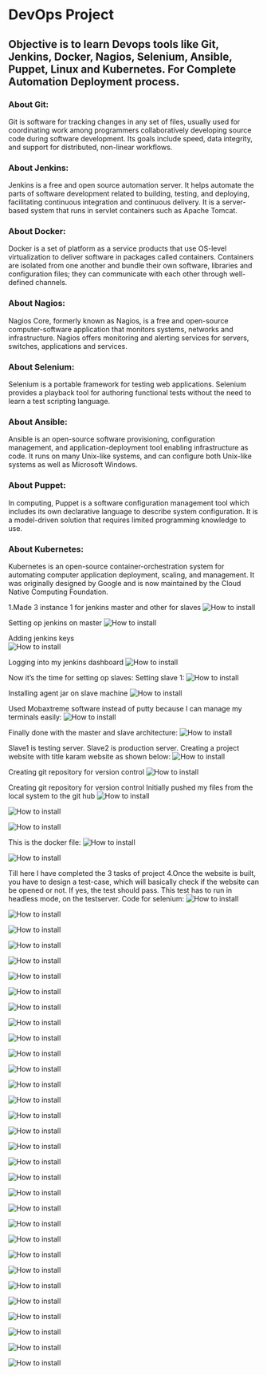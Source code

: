 # DevOps Project
## Objective is to learn Devops tools like Git, Jenkins, Docker, Nagios, Selenium, Ansible, Puppet, Linux and Kubernetes. For Complete Automation Deployment process.

### About Git: 
Git is software for tracking changes in any set of files, usually used for coordinating work among programmers collaboratively developing source code during software development. Its goals include speed, data integrity, and support for distributed, non-linear workflows.

### About Jenkins:
Jenkins is a free and open source automation server. It helps automate the parts of software development related to building, testing, and deploying, facilitating continuous integration and continuous delivery. It is a server-based system that runs in servlet containers such as Apache Tomcat.

### About Docker:
Docker is a set of platform as a service products that use OS-level virtualization to deliver software in packages called containers. Containers are isolated from one another and bundle their own software, libraries and configuration files; they can communicate with each other through well-defined channels.

### About Nagios:
Nagios Core, formerly known as Nagios, is a free and open-source computer-software application that monitors systems, networks and infrastructure. Nagios offers monitoring and alerting services for servers, switches, applications and services.

### About Selenium:
Selenium is a portable framework for testing web applications. Selenium provides a playback tool for authoring functional tests without the need to learn a test scripting language.

### About Ansible:
Ansible is an open-source software provisioning, configuration management, and application-deployment tool enabling infrastructure as code. It runs on many Unix-like systems, and can configure both Unix-like systems as well as Microsoft Windows.

### About Puppet:
In computing, Puppet is a software configuration management tool which includes its own declarative language to describe system configuration. It is a model-driven solution that requires limited programming knowledge to use. 

### About Kubernetes:
Kubernetes is an open-source container-orchestration system for automating computer application deployment, scaling, and management. It was originally designed by Google and is now maintained by the Cloud Native Computing Foundation.


1.Made 3 instance 1 for jenkins master and other for slaves
![How to install](/Images/1.png)

    
Setting op jenkins on master
![How to install](/Images/2.png)

Adding jenkins keys    
![How to install](/Images/3.png)

Logging into my jenkins dashboard 
![How to install](/Images/4.png)

Now it’s the time for setting op slaves:
Setting slave 1:
![How to install](/Images/5.png)

Installing agent jar on slave machine
![How to install](/Images/6.png)

Used Mobaxtreme software instead of putty because I can manage my terminals easily:
![How to install](/Images/7.png)

Finally done with the master and slave architecture:
![How to install](/Images/8.png)

Slave1 is testing server.
Slave2 is production server.
Creating a project website with title karam website as shown below:
![How to install](/Images/9.png)

Creating git repository for version control
![How to install](/Images/10.png)

Creating git repository for version control
Initially pushed my files from the local system to the git hub
![How to install](/Images/11.png)

![How to install](/Images/12.png)

![How to install](/Images/13.png)

This is the docker file: 
![How to install](/Images/14.png)

![How to install](/Images/15.png)

Till here I have completed the 3 tasks of project
4.Once the website is built, you have to design a test-case, which will basically check if the website can be opened or not. If yes, the test should pass. This test has to run in headless mode, on the testserver.
Code for selenium:
![How to install](/Images/16.png)

![How to install](/Images/17.png)

![How to install](/Images/18.png)

![How to install](/Images/19.png)

![How to install](/Images/20.png)

![How to install](/Images/21.png)

![How to install](/Images/22.png)

![How to install](/Images/23.png)

![How to install](/Images/24.png)

![How to install](/Images/25.png)

![How to install](/Images/26.png)

![How to install](/Images/27.png)

![How to install](/Images/28.png)

![How to install](/Images/29.png)

![How to install](/Images/30.png)

![How to install](/Images/31.png)

![How to install](/Images/32.png)

![How to install](/Images/33.png)

![How to install](/Images/34.png)

![How to install](/Images/35.png)

![How to install](/Images/36.png)

![How to install](/Images/37.png)

![How to install](/Images/38.png)

![How to install](/Images/39.png)

![How to install](/Images/40.png)

![How to install](/Images/41.png)

![How to install](/Images/42.png)

![How to install](/Images/43.png)

![How to install](/Images/44.png)

![How to install](/Images/45.png)

![How to install](/Images/46.png)
